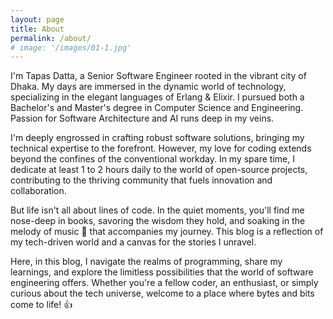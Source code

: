 ```yaml
---
layout: page
title: About
permalink: /about/
# image: '/images/01-1.jpg'
---
```


I'm Tapas Datta, a Senior Software Engineer rooted in the vibrant city of Dhaka. My days are immersed in the dynamic world of technology, specializing in the elegant languages of Erlang & Elixir. I pursued both a Bachelor's and Master's degree in Computer Science and Engineering. Passion for Software Architecture and AI runs deep in my veins.

I'm deeply engrossed in crafting robust software solutions, bringing my technical expertise to the forefront. However, my love for coding extends beyond the confines of the conventional workday. In my spare time, I dedicate at least 1 to 2 hours daily to the world of open-source projects, contributing to the thriving community that fuels innovation and collaboration.

But life isn't all about lines of code. In the quiet moments, you'll find me nose-deep in books, savoring the wisdom they hold, and soaking in the melody of music :musical_note: that accompanies my journey. This blog is a reflection of my tech-driven world and a canvas for the stories I unravel.

Here, in this blog, I navigate the realms of programming, share my learnings, and explore the limitless possibilities that the world of software engineering offers. Whether you're a fellow coder, an enthusiast, or simply curious about the tech universe, welcome to a place where bytes and bits come to life! :+1: